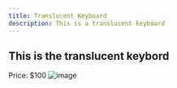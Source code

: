 ```yaml
---
title: Translucent Keyboard
description: This is a translucent keyboard
---
```


## This is the translucent keybord

Price: $100
![image](/img/translucent-keyboard.jpg)